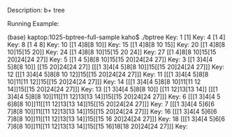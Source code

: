 Description:
	b+ tree


Running Example:

(base) kaptop:1025-bptree-full-sample kaho$ ./bptree
Key: 1
[1]
Key: 4
[1 4]
Key: 8
[1 4 8]
Key: 10
[[1 4]8[8 10]]
Key: 15
[[1 4]8[8 10 15]]
Key: 20
[[1 4]8[8 10]15[15 20]]
Key: 24
[[1 4]8[8 10]15[15 20 24]]
Key: 27
[[1 4]8[8 10]15[15 20]24[24 27]]
Key: 5
[[1 4 5]8[8 10]15[15 20]24[24 27]]
Key: 3
[[1 3]4[4 5]8[8 10]]
[[15 20]24[24 27]]
[[[1 3]4[4 5]8[8 10]]15[[15 20]24[24 27]]]
Key: 12
[[[1 3]4[4 5]8[8 10 12]]15[[15 20]24[24 27]]]
Key: 11
[[[1 3]4[4 5]8[8 10]11[11 12]]15[[15 20]24[24 27]]]
Key: 14
[[[1 3]4[4 5]8[8 10]11[11 12 14]]15[[15 20]24[24 27]]]
Key: 13
[[1 3]4[4 5]8[8 10]]
[[11 12]13[13 14]]
[[[1 3]4[4 5]8[8 10]]11[[11 12]13[13 14]]15[[15 20]24[24 27]]]
Key: 6
[[[1 3]4[4 5 6]8[8 10]]11[[11 12]13[13 14]]15[[15 20]24[24 27]]]
Key: 7
[[[1 3]4[4 5]6[6 7]8[8 10]]11[[11 12]13[13 14]]15[[15 20]24[24 27]]]
Key: 16
[[[1 3]4[4 5]6[6 7]8[8 10]]11[[11 12]13[13 14]]15[[15 16 20]24[24 27]]]
Key: 18
[[[1 3]4[4 5]6[6 7]8[8 10]]11[[11 12]13[13 14]]15[[15 16]18[18 20]24[24 27]]]
Key: